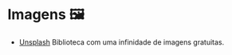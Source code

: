 
# Imagens 🖼️

- [Unsplash](https://unsplash.com/) Biblioteca com uma infinidade de imagens gratuitas.
